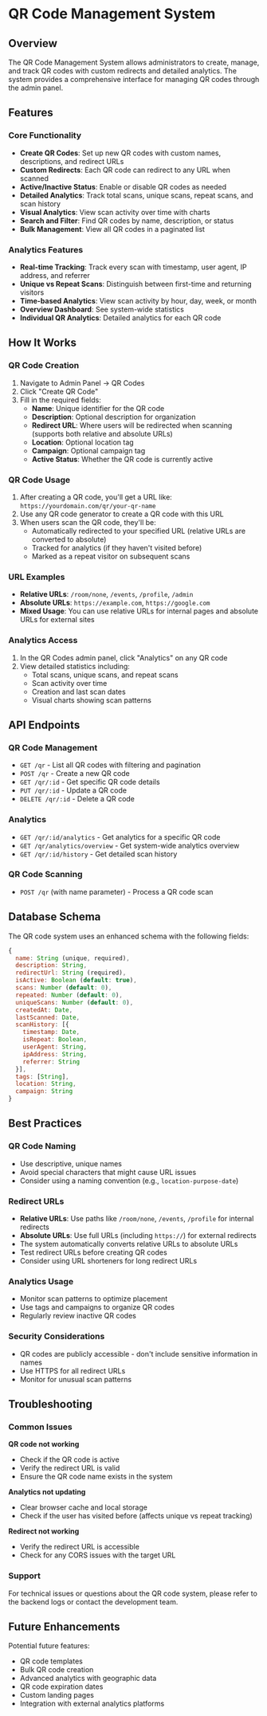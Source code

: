 # QR Code Management System

## Overview

The QR Code Management System allows administrators to create, manage, and track QR codes with custom redirects and detailed analytics. The system provides a comprehensive interface for managing QR codes through the admin panel.

## Features

### Core Functionality
- **Create QR Codes**: Set up new QR codes with custom names, descriptions, and redirect URLs
- **Custom Redirects**: Each QR code can redirect to any URL when scanned
- **Active/Inactive Status**: Enable or disable QR codes as needed
- **Detailed Analytics**: Track total scans, unique scans, repeat scans, and scan history
- **Visual Analytics**: View scan activity over time with charts
- **Search and Filter**: Find QR codes by name, description, or status
- **Bulk Management**: View all QR codes in a paginated list

### Analytics Features
- **Real-time Tracking**: Track every scan with timestamp, user agent, IP address, and referrer
- **Unique vs Repeat Scans**: Distinguish between first-time and returning visitors
- **Time-based Analytics**: View scan activity by hour, day, week, or month
- **Overview Dashboard**: See system-wide statistics
- **Individual QR Analytics**: Detailed analytics for each QR code

## How It Works

### QR Code Creation
1. Navigate to Admin Panel → QR Codes
2. Click "Create QR Code"
3. Fill in the required fields:
   - **Name**: Unique identifier for the QR code
   - **Description**: Optional description for organization
   - **Redirect URL**: Where users will be redirected when scanning (supports both relative and absolute URLs)
   - **Location**: Optional location tag
   - **Campaign**: Optional campaign tag
   - **Active Status**: Whether the QR code is currently active

### QR Code Usage
1. After creating a QR code, you'll get a URL like: `https://yourdomain.com/qr/your-qr-name`
2. Use any QR code generator to create a QR code with this URL
3. When users scan the QR code, they'll be:
   - Automatically redirected to your specified URL (relative URLs are converted to absolute)
   - Tracked for analytics (if they haven't visited before)
   - Marked as a repeat visitor on subsequent scans

### URL Examples
- **Relative URLs**: `/room/none`, `/events`, `/profile`, `/admin`
- **Absolute URLs**: `https://example.com`, `https://google.com`
- **Mixed Usage**: You can use relative URLs for internal pages and absolute URLs for external sites

### Analytics Access
1. In the QR Codes admin panel, click "Analytics" on any QR code
2. View detailed statistics including:
   - Total scans, unique scans, and repeat scans
   - Scan activity over time
   - Creation and last scan dates
   - Visual charts showing scan patterns

## API Endpoints

### QR Code Management
- `GET /qr` - List all QR codes with filtering and pagination
- `POST /qr` - Create a new QR code
- `GET /qr/:id` - Get specific QR code details
- `PUT /qr/:id` - Update a QR code
- `DELETE /qr/:id` - Delete a QR code

### Analytics
- `GET /qr/:id/analytics` - Get analytics for a specific QR code
- `GET /qr/analytics/overview` - Get system-wide analytics overview
- `GET /qr/:id/history` - Get detailed scan history

### QR Code Scanning
- `POST /qr` (with name parameter) - Process a QR code scan

## Database Schema

The QR code system uses an enhanced schema with the following fields:

```javascript
{
  name: String (unique, required),
  description: String,
  redirectUrl: String (required),
  isActive: Boolean (default: true),
  scans: Number (default: 0),
  repeated: Number (default: 0),
  uniqueScans: Number (default: 0),
  createdAt: Date,
  lastScanned: Date,
  scanHistory: [{
    timestamp: Date,
    isRepeat: Boolean,
    userAgent: String,
    ipAddress: String,
    referrer: String
  }],
  tags: [String],
  location: String,
  campaign: String
}
```

## Best Practices

### QR Code Naming
- Use descriptive, unique names
- Avoid special characters that might cause URL issues
- Consider using a naming convention (e.g., `location-purpose-date`)

### Redirect URLs
- **Relative URLs**: Use paths like `/room/none`, `/events`, `/profile` for internal redirects
- **Absolute URLs**: Use full URLs (including `https://`) for external redirects
- The system automatically converts relative URLs to absolute URLs
- Test redirect URLs before creating QR codes
- Consider using URL shorteners for long redirect URLs

### Analytics Usage
- Monitor scan patterns to optimize placement
- Use tags and campaigns to organize QR codes
- Regularly review inactive QR codes

### Security Considerations
- QR codes are publicly accessible - don't include sensitive information in names
- Use HTTPS for all redirect URLs
- Monitor for unusual scan patterns

## Troubleshooting

### Common Issues

**QR code not working**
- Check if the QR code is active
- Verify the redirect URL is valid
- Ensure the QR code name exists in the system

**Analytics not updating**
- Clear browser cache and local storage
- Check if the user has visited before (affects unique vs repeat tracking)

**Redirect not working**
- Verify the redirect URL is accessible
- Check for any CORS issues with the target URL

### Support

For technical issues or questions about the QR code system, please refer to the backend logs or contact the development team.

## Future Enhancements

Potential future features:
- QR code templates
- Bulk QR code creation
- Advanced analytics with geographic data
- QR code expiration dates
- Custom landing pages
- Integration with external analytics platforms
